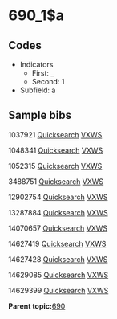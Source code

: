 # 690\_1$a

## Codes

-   Indicators
    -   First: \_
    -   Second: 1
-   Subfield: a

## Sample bibs

1037921 [Quicksearch](https://search.library.yale.edu/catalog/1037921) [VXWS](http://prodorbis.library.yale.edu:7014/vxws/GetHoldingsService?bibId=1037921)

1048341 [Quicksearch](https://search.library.yale.edu/catalog/1048341) [VXWS](http://prodorbis.library.yale.edu:7014/vxws/GetHoldingsService?bibId=1048341)

1052315 [Quicksearch](https://search.library.yale.edu/catalog/1052315) [VXWS](http://prodorbis.library.yale.edu:7014/vxws/GetHoldingsService?bibId=1052315)

3488751 [Quicksearch](https://search.library.yale.edu/catalog/3488751) [VXWS](http://prodorbis.library.yale.edu:7014/vxws/GetHoldingsService?bibId=3488751)

12902754 [Quicksearch](https://search.library.yale.edu/catalog/12902754) [VXWS](http://prodorbis.library.yale.edu:7014/vxws/GetHoldingsService?bibId=12902754)

13287884 [Quicksearch](https://search.library.yale.edu/catalog/13287884) [VXWS](http://prodorbis.library.yale.edu:7014/vxws/GetHoldingsService?bibId=13287884)

14070657 [Quicksearch](https://search.library.yale.edu/catalog/14070657) [VXWS](http://prodorbis.library.yale.edu:7014/vxws/GetHoldingsService?bibId=14070657)

14627419 [Quicksearch](https://search.library.yale.edu/catalog/14627419) [VXWS](http://prodorbis.library.yale.edu:7014/vxws/GetHoldingsService?bibId=14627419)

14627428 [Quicksearch](https://search.library.yale.edu/catalog/14627428) [VXWS](http://prodorbis.library.yale.edu:7014/vxws/GetHoldingsService?bibId=14627428)

14629085 [Quicksearch](https://search.library.yale.edu/catalog/14629085) [VXWS](http://prodorbis.library.yale.edu:7014/vxws/GetHoldingsService?bibId=14629085)

14629399 [Quicksearch](https://search.library.yale.edu/catalog/14629399) [VXWS](http://prodorbis.library.yale.edu:7014/vxws/GetHoldingsService?bibId=14629399)

**Parent topic:**[690](../../tags/690/690.md)

